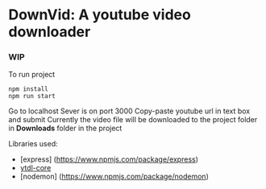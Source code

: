 # DownVid: A youtube video downloader
### WIP

To run project
```
npm install
npm run start
```
Go to localhost
Sever is on port 3000
Copy-paste youtube url in text box and submit
Currently the video file will be downloaded to the project folder in **Downloads** folder in the project

Libraries used:
- [express] (https://www.npmjs.com/package/express)
- [ytdl-core](https://www.npmjs.com/package/ytdl-core)
- [nodemon] (https://www.npmjs.com/package/nodemon)
